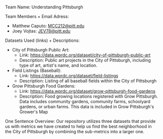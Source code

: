 Team Name: Understanding Pittsburgh

Team Members + Email Adress:
  - Matthew Caputo: MCC212@pitt.edu
  - Joey Vojtas: JEV78@pitt.edu

Datasets Used (links) + Descriptions:
  - City of Pittsburgh Public Art:
    - Link: https://data.wprdc.org/dataset/city-of-pittsburgh-public-art
    - Description: Public art projects in the City of Pittsburgh, including type of art, artist's name, and location.
  - Field Listings (Baseball):
    - Link: https://data.wprdc.org/dataset/field-listings
    - Description: Listing of all baseball fields within the City of Pittsburgh
  - Grow Pittsburgh Food Gardens:
    - Link: https://data.wprdc.org/dataset/grow-pittsburgh-food-gardens
    - Description: Food growing locations registered with Grow Pittsburgh.
                   Data includes community gardens, community farms, schoolyard
                   gardens, or urban farms. This data is included in Grow Pittsburgh's Grower's Map

One Sentence Overview: Our repository utilizes three datasets that provide us with metrics we have created to help us find the best neighborhood in the City of Pittsburgh by 
combining the sub-metrics into a larger one.
    
